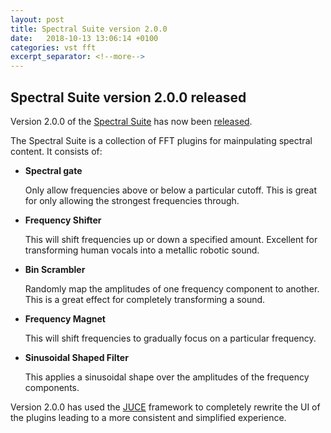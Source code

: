 ```yaml
---
layout: post
title: Spectral Suite version 2.0.0
date:   2018-10-13 13:06:14 +0100
categories: vst fft
excerpt_separator: <!--more-->
---
```


<section>
<h1>Spectral Suite version 2.0.0 released</h1>
<p>Version 2.0.0 of the <a href="/spectralsuite">Spectral Suite</a> has now been <a href="/media/SpectralSuite-latest.zip">released</a>.</p>
<!--more-->
<p>The Spectral Suite is a collection of FFT plugins for mainpulating spectral content. It consists of: </p>

<ul>
<li><strong>Spectral gate</strong></li>
<p>Only allow frequencies above or below a particular cutoff. This is great for only allowing the strongest frequencies through.</p>
<li><strong>Frequency Shifter</strong></li>
<p>This will shift frequencies up or down a specified amount. Excellent for transforming human vocals into a metallic robotic sound.</p>
<li><strong>Bin Scrambler</strong></li>
<p>Randomly map the amplitudes of one frequency component to another. This is a great effect for completely transforming a sound.</p>
<li><strong>Frequency Magnet</strong></li>
<p>This will shift frequencies to gradually focus on a particular frequency.</p>
<li><strong>Sinusoidal Shaped Filter</strong></li>
<p>This applies a sinusoidal shape over the amplitudes of the frequency components.</p>
</ul>

<p>Version 2.0.0 has used the <a href="https://juce.com/">JUCE</a> framework to completely rewrite the UI of the plugins leading to a more consistent and simplified experience.</p>
 </section>